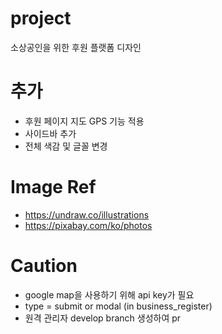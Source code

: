 # project
소상공인을 위한 후원 플랫폼 디자인

# 추가
- 후원 페이지 지도 GPS 기능 적용
- 사이드바 추가
- 전체 색감 및 글꼴 변경

# Image Ref
- https://undraw.co/illustrations
- https://pixabay.com/ko/photos

# Caution
- google map을 사용하기 위해 api key가 필요
- type = submit or modal (in business_register)
- 원격 관리자 develop branch 생성하여 pr